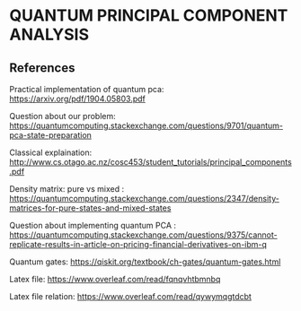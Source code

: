 QUANTUM PRINCIPAL COMPONENT ANALYSIS
=================

References
----------------

Practical implementation of quantum pca: https://arxiv.org/pdf/1904.05803.pdf

Question about our problem: https://quantumcomputing.stackexchange.com/questions/9701/quantum-pca-state-preparation

Classical explaination: http://www.cs.otago.ac.nz/cosc453/student_tutorials/principal_components.pdf

Density matrix: pure vs mixed : https://quantumcomputing.stackexchange.com/questions/2347/density-matrices-for-pure-states-and-mixed-states

Question about implementing quantum PCA : https://quantumcomputing.stackexchange.com/questions/9375/cannot-replicate-results-in-article-on-pricing-financial-derivatives-on-ibm-q

Quantum gates: https://qiskit.org/textbook/ch-gates/quantum-gates.html

Latex file: https://www.overleaf.com/read/fqnqvhtbmnbq

Latex file relation: https://www.overleaf.com/read/qywymqgtdcbt


